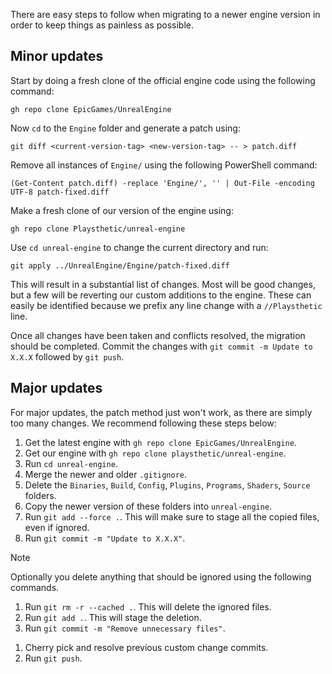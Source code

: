 There are easy steps to follow when migrating to a newer engine version in order to keep things as painless as possible. 

## Minor updates

Start by doing a fresh clone of the official engine code using the following command:

```
gh repo clone EpicGames/UnrealEngine
```

Now `cd` to the `Engine` folder and generate a patch using:

```
git diff <current-version-tag> <new-version-tag> -- > patch.diff
```

Remove all instances of `Engine/` using the following PowerShell command:

```
(Get-Content patch.diff) -replace 'Engine/', '' | Out-File -encoding UTF-8 patch-fixed.diff
```

Make a fresh clone of our version of the engine using:

```
gh repo clone Playsthetic/unreal-engine
```

Use `cd unreal-engine` to change the current directory and run:

```
git apply ../UnrealEngine/Engine/patch-fixed.diff
```

This will result in a substantial list of changes. Most will be good changes, but a few will be reverting our custom additions to the engine. These can easily be identified because we prefix any line change with a `//Playsthetic` line.

Once all changes have been taken and conflicts resolved, the migration should be completed. Commit the changes with `git commit -m Update to X.X.X` followed by `git push`.

## Major updates

For major updates, the patch method just won't work, as there are simply too many changes. We recommend following these steps below:

1. Get the latest engine with `gh repo clone EpicGames/UnrealEngine`.
2. Get our engine with `gh repo clone playsthetic/unreal-engine`.
3. Run `cd unreal-engine`.
4. Merge the newer and older `.gitignore`.
5. Delete the `Binaries`, `Build`, `Config`, `Plugins`, `Programs`, `Shaders`, `Source` folders.
6. Copy the newer version of these folders into `unreal-engine`.
7. Run `git add --force .`. This will make sure to stage all the copied files, even if ignored.
8. Run `git commit -m "Update to X.X.X"`.

> [!Note]  
> Optionally you delete anything that should be ignored using the following commands.
   > 
> 1. Run `git rm -r --cached .`. This will delete the ignored files.  
> 2. Run `git add .`. This will stage the deletion.  
> 3. Run `git commit -m "Remove unnecessary files"`.

 1. Cherry pick and resolve previous custom change commits.
 2. Run `git push`.

